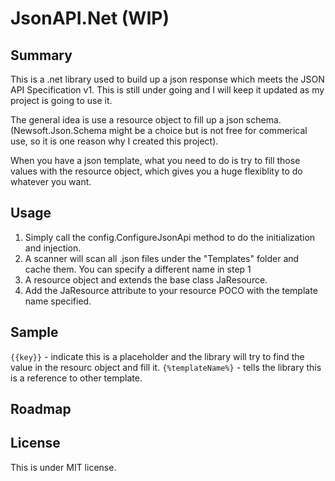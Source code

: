 # JsonAPI.Net (WIP)

## Summary
This is a .net library used to build up a json response which meets the JSON API Specification v1. This is still under going and I will keep it updated as my project is going to use it.

The general idea is use a resource object to fill up a json schema. (Newsoft.Json.Schema might be a choice but is not free for commerical use, so it is one reason why I created this project). 

When you have a json template, what you need to do is try to fill those values with the resource object, which gives you a huge flexiblity to do whatever you want. 

## Usage

1. Simply call the config.ConfigureJsonApi method to do the initialization and injection.
2. A scanner will scan all .json files under the "Templates" folder and cache them. You can specify a different name in step 1
3. A resource object and extends the base class JaResource.
4. Add the JaResource attribute to your resource POCO with the template name specified. 

## Sample



`{{key}}` - indicate this is a placeholder and the library will try to find the value in the resourc object and fill it. 
`{%templateName%}` - tells the library this is a reference to other template.

## Roadmap 


## License
This is under MIT license.




